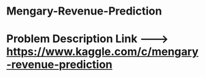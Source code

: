 # Mengary-Revenue-Prediction
# Problem Description Link ---> https://www.kaggle.com/c/mengary-revenue-prediction 
